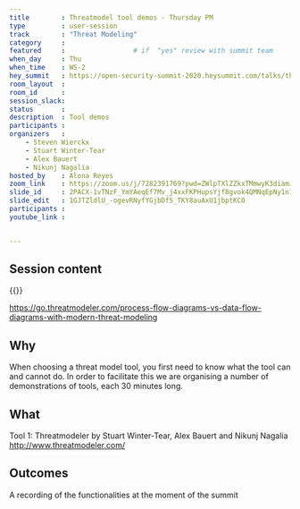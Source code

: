 ```yaml
---
title        : Threatmodel tool demos - Thursday PM
type         : user-session
track        : "Threat Modeling"
category     :
featured     :                 # if  "yes" review with summit team
when_day     : Thu
when_time    : WS-2
hey_summit   : https://open-security-summit-2020.heysummit.com/talks/threatmodel-tool-demos-thursday-pm-2pm-bst/
room_layout  :
room_id      : 
session_slack: 
status       : 
description  : Tool demos
participants :
organizers   :
    - Steven Wierckx
    - Stuart Winter-Tear
    - Alex Bauert
    - Nikunj Nagalia
hosted_by    : Alona Reyes
zoom_link    : https://zoom.us/j/7282391769?pwd=ZWlpTXlZZkxTMmwyK3diamJIemw5UT09
slide_id     : 2PACX-1vTNzF_YmYAeqEf7Mv_j4xxFKPHupsYjf8gvok4QMNqEpNy1n1bSgWBBSz7OtYWqk6PDHSGJajlaDoL_
slide_edit   : 1GJTZldlU_-ogevRNyfYGjbDf5_TKY8auAxU1jbptKC0
participants :
youtube_link : 


---
```


## Session content

{{<pdf src="https://github.com/OpenSecuritySummit/oss2020/raw/master/content/outcomes/presentation/VAST%20ONE%20SHEET.pdf">}}
    
https://go.threatmodeler.com/process-flow-diagrams-vs-data-flow-diagrams-with-modern-threat-modeling

## Why
When choosing a threat model tool, you first need to know what the tool can and cannot do. In order to facilitate this we are organising a number of demonstrations of tools, each 30 minutes long.

## What
Tool 1: Threatmodeler by Stuart Winter-Tear, Alex Bauert and Nikunj Nagalia
http://www.threatmodeler.com/


## Outcomes
A recording of the functionalities at the moment of the summit


